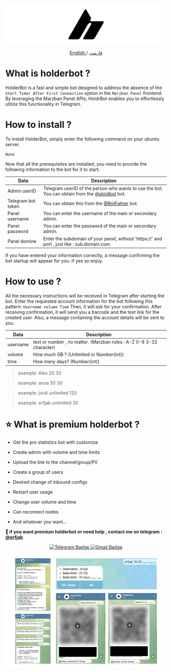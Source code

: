 ![Example Image](holderbotcover.png)

<p align="center">
 <a href="./README.md">
 English
 </a>
 /
 <a href="./README-fa.md">
 فارسی
 </a>
</p>

# What is holderbot ?
HolderBot is a fast and simple bot designed to address the absence of the `Start Timer After First Connection` option in the `Marzban Panel` frontend. By leveraging the Marzban Panel APIs, HoldrBot enables you to effortlessly utilize this functionality in Telegram.
# How to install ?
To install HolderBot, simply enter the following command on your ubuntu server.
```
None
```
Now that all the prerequisites are installed, you need to provide the following information to the bot for it to start.

| Data | Description |
| --- | --- |
| Admin userID | Telegram userID of the person who wants to use the bot. You can obtain from the [@aloidbot](https://t.me/aloidbot) bot. |
| Telegram bot token | You can obtain this from the [@BotFather](https://t.me/botfather)  bot. |
| Panel username | You can enter the username of the main or secondary admin. |
| Panel password | You can enter the password of the main or secondary admin. |
| Panel domine | Enter the subdomain of your panel, without 'https://' and port , just like : sub.domain.com |


If you have entered your information correctly, a message confirming the bot startup will appear for you. if yes so enjoy.
# How to use ?
All the necessary instructions will be received in Telegram after starting the bot. Enter the requested account information for the bot following this pattern: `Username volume Time` Then, it will ask for your confirmation. After receiving confirmation, it will send you a barcode and the text link for the created user. Also, a message containing the account details will be sent to you.

| Data | Description |
| --- | --- |
| username | text or number , no matter. (Marzban rules : A-Z 0-9 3-32 character) |
| volume | How much GB ? (Unlimited or Number(int))|
| time | How many days? (Number(int))|

> example: Alex 20 30

> example: anna 50 30

> example: jordi unlimited 120

> example: erfjab unlimited 30 

# ⭐ What is premium holderbot ?
+ Get the pro statistics bot with customize

+ Create admin with volume and time limits

+ Upload the link to the channel/group/PV

+ Create a group of users

+ Desired change of inbound configs
  
+ Restart user usage

+ Change user volume and time

+ Can reconnect nodes

+ And whatever you want...

**💬 if you want premium holderbot or need help , contact me on telegram : [@erfjab](https://t.me/erfjab)**

<p align="center">
  <a target="_blank" href="https://t.me/erfjab">
    <img alt="Telegram Badge" src="https://img.shields.io/badge/erfjab-Telegramlink?style=for-the-badge&logo=telegram&logoColor=white&color=blue&link=https%3A%2F%2Ft.me%2Ferfjab&link=https%3A%2F%2Ft.me%2Ferfjab">
  </a>
  <a target="_blank" href="mailto:erfjab@gmail.com">
    <img alt="Gmail Badge" src="https://img.shields.io/badge/erfjab-gmaillink?style=for-the-badge&logo=gmail&logoColor=white&color=red&link=https%3A%2F%2Ft.me%2Ferfjab">
  </a>
</p>



![Example Image](screenshots.png)



